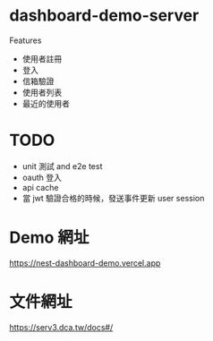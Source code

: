 
# dashboard-demo-server

Features
- 使用者註冊
- 登入
- 信箱驗證
- 使用者列表
- 最近的使用者

# TODO 
- unit 測試 and e2e test
- oauth 登入
- api cache
- 當 jwt 驗證合格的時候，發送事件更新 user session 


# Demo 網址

https://nest-dashboard-demo.vercel.app

# 文件網址

https://serv3.dca.tw/docs#/
